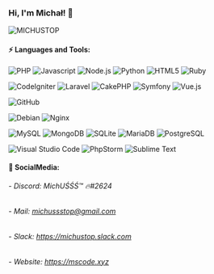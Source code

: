 ### Hi, I'm Michał! 👋
<img src="https://komarev.com/ghpvc/?username=michustop" alt="MICHUSTOP" />

#### ⚡ Languages and Tools:
![PHP](https://img.shields.io/badge/-PHP-black?style=flat&logo=PHP)
![Javascript](https://img.shields.io/badge/-Javascript-black?style=flat&logo=javascript)
![Node.js](https://img.shields.io/badge/-Node.js-black?style=flat&logo=Node.js)
![Python](https://img.shields.io/badge/-Python-black?style=flat&logo=Python&logoColor=white)
![HTML5](https://img.shields.io/badge/-HTML5-black?style=flat&logo=html5&logoColor=white)
![Ruby](https://img.shields.io/badge/-Ruby-black?style=flat&logo=Ruby)

![CodeIgniter](https://img.shields.io/badge/-codeigniter-black?style=flat&logo=codeigniter)
![Laravel](https://img.shields.io/badge/-laravel-black?style=flat&logo=laravel)
![CakePHP](https://img.shields.io/badge/-cakephp-black?style=flat&logo=cakephp)
![Symfony](https://img.shields.io/badge/-symfony-black?style=flat&logo=symfony)
![Vue.js](https://img.shields.io/badge/-Vue.js-black?style=flat&logo=Vue.js) 

![GitHub](https://img.shields.io/badge/-GitHub-black?style=flat&logo=github)

![Debian](https://img.shields.io/badge/-Debian-black?style=flat&logo=debian)
![Nginx](https://img.shields.io/badge/-Nginx-black?style=flat&logo=nginx)

![MySQL](https://img.shields.io/badge/-MySQL-black?style=flat&logo=MySQL)
![MongoDB](https://img.shields.io/badge/-MONGODB-black?style=flat&logo=MONGODB)
![SQLite](https://img.shields.io/badge/-SQLite-black?style=flat&logo=SQLite)
![MariaDB](https://img.shields.io/badge/-MariaDB-black?style=flat&logo=MariaDB)
![PostgreSQL](https://img.shields.io/badge/-PostgreSQL-black?style=flat&logo=PostgreSQL)

![Visual Studio Code](https://img.shields.io/badge/-Visual%20Studio%20Code-black?style=flat&logo=Visual%20Studio%20Code)
![PhpStorm](https://img.shields.io/badge/-PhpStorm-black?style=flat&logo=PhpStorm)
![Sublime Text](https://img.shields.io/badge/-Sublime%20Text-black?style=flat&logo=Sublime%20Text)

<!--
#### 🔭 Some projects:
###### - [bud-expert.net.pl](https://bud-expert.net.pl) (Codeigniter + PHP)
###### - [optimaprojekt.pl](https://optimaprojekt.pl) (Codeigniter + PHP)
###### - [tubisz.pl](https://tubisz.pl) (HTML + CSS + PHP)
###### - [proarti.com.pl](https://proarti.com.pl) (HTML + PHP)
###### - [gumispeak.pl](https://gumispeak.pl) (Codeigniter + PHP + MONGODB)
###### - [tsup.pl](https://tsup.pl) (Codeigniter + PHP + MONGODB + AJAX)
###### - [luxbuspoznan.pl](https://luxbuspoznan.pl/) (Codeigniter + PHP + AJAX)
###### - [wietnet.eu](https://wietnet.eu/) (Codeigniter + PHP + AJAX)
###### - [mscode.xyz](https://mscode.xyz/) (Codeigniter4 + HTML + CSS)
-->

#### 💬 SocialMedia:
###### - Discord: MichUŚŚŚ™ 🔥#2624
###### - Mail: michussstop@gmail.com
###### - Slack: https://michustop.slack.com
###### - Website: https://mscode.xyz





<!--
**MichusTOP/michustop** is a ✨ _special_ ✨ repository because its `README.md` (this file) appears on your GitHub profile.

Here are some ideas to get you started:

- 🔭 I’m currently working on ...
- 🌱 I’m currently learning ...
- 👯 I’m looking to collaborate on ...
- 🤔 I’m looking for help with ...
- 💬 Ask me about ...
- 📫 How to reach me: ...
- 😄 Pronouns: ...
- ⚡ Fun fact: ...
-->
